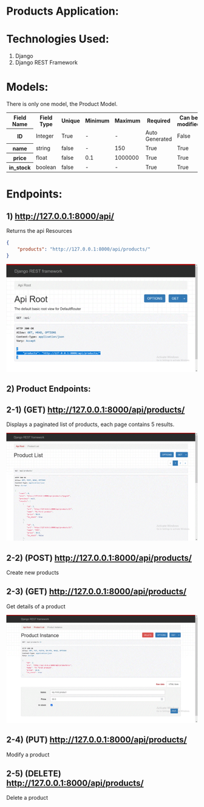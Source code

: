 # Products Application:


# Technologies Used:
1. Django
2. Django REST Framework


# Models:
There is only one model, the Product Model.
<table>
	<tr>
		<th>Field Name</th>
		<th>Field Type</th>
		<th>Unique</th>
		<th>Minimum</th>
		<th>Maximum</th>
		<th>Required</th>
		<th>Can be modified</th>
	</tr>
	<tr>
		<th>ID</th>
		<td>Integer</td>
		<td>True</td>
		<td>-</td>
		<td>-</td>
		<td>Auto Generated</td>
		<td>False</td>
	</tr>
	<tr>
		<th>name</th>
		<td>string</td>
		<td>false</td>
		<td>-</td>
		<td>150</td>
		<td>True</td>
		<td>True</td>
	</tr>
	<tr>
		<th>price</th>
		<td>float</td>
		<td>false</td>
		<td>0.1</td>
		<td>1000000</td>
		<td>True</td>
		<td>True</td>
	</tr>
	<tr>
		<th>in_stock</th>
		<td>boolean</td>
		<td>false</td>
		<td>-</td>
		<td>-</td>
		<td>True</td>
		<td>True</td>
	</tr>
</table>






# Endpoints:

## 1) http://127.0.0.1:8000/api/
Returns the api Resources

```json
{
    "products": "http://127.0.0.1:8000/api/products/"
}
```

<img src="images/api.gif">



## 2) Product Endpoints:


## 2-1) (GET) http://127.0.0.1:8000/api/products/

Displays a paginated list of products, each page contains 5 results.

<img src="images/products.gif">


## 2-2) (POST) http://127.0.0.1:8000/api/products/
Create new products

## 2-3) (GET) http://127.0.0.1:8000/api/products/<id>
Get details of a product


<img src="images/product_id.gif">


## 2-4) (PUT) http://127.0.0.1:8000/api/products/<id>
Modify a product

## 2-5) (DELETE) http://127.0.0.1:8000/api/products/<id>
Delete a product

